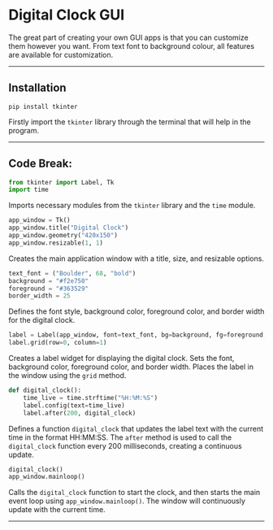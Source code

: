 # Digital Clock GUI

The great part of creating your own GUI apps is that you can customize them however you want. From text font to background colour, all features are available for customization.

-----

## Installation

```
pip install tkinter
```
Firstly import the `tkinter` library through the terminal that will help in the program.

-----

## Code Break:

```python
from tkinter import Label, Tk
import time
```

Imports necessary modules from the `tkinter` library and the `time` module.

```python
app_window = Tk()
app_window.title("Digital Clock")
app_window.geometry("420x150")
app_window.resizable(1, 1)
```

Creates the main application window with a title, size, and resizable options.

```python
text_font = ("Boulder", 68, "bold")
background = "#f2e750"
foreground = "#363529"
border_width = 25
```

Defines the font style, background color, foreground color, and border width for the digital clock.

```python
label = Label(app_window, font=text_font, bg=background, fg=foreground, bd=border_width)
label.grid(row=0, column=1)
```

Creates a label widget for displaying the digital clock. Sets the font, background color, foreground color, and border width. Places the label in the window using the `grid` method.

```python
def digital_clock():
    time_live = time.strftime("%H:%M:%S")
    label.config(text=time_live)
    label.after(200, digital_clock)
```

Defines a function `digital_clock` that updates the label text with the current time in the format HH:MM:SS. The `after` method is used to call the `digital_clock` function every 200 milliseconds, creating a continuous update.

```python
digital_clock()
app_window.mainloop()
```

Calls the `digital_clock` function to start the clock, and then starts the main event loop using `app_window.mainloop()`. The window will continuously update with the current time.

-----